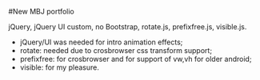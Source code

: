 #New MBJ portfolio 

jQuery, jQuery UI custom, no Bootstrap, rotate.js, prefixfree.js, visible.js.

- jQuery/UI was needed for intro animation effects;
- rotate: needed due to crosbrowser css transform support;
- prefixfree: for crosbrowser and for support of vw,vh for older android;
- visible: for my pleasure.

